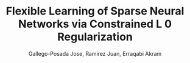 ---
paperId: 2
author: Gallego-Posada Jose, Ramirez Juan, Erraqabi Akram
publicationauthor: Gallego-Posada, Jose et al.
title: "Flexible Learning of Sparse Neural Networks via Constrained L 0 Regularization"
pdf: gallego_paper.pdf
poster: gallego_poster.png
alt: --
type: Oral
topic: neural-nerwork
conference: neurips
year: 2021
tags: neurips-2021
location: Virtual
---